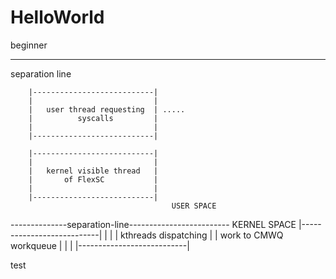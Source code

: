 # HelloWorld
beginner

------------------------------------

separation line

        |---------------------------|
        |                           |
        |   user thread requesting  | .....
        |          syscalls         |
        |                           |
        |---------------------------|

        |---------------------------|
        |                           |
        |   kernel visible thread   |
        |       of FlexSC           |
        |                           |
        |---------------------------|
                                        USER SPACE
--------------separation-line-------------------------
                                       KERNEL SPACE
        |---------------------------|
        |                           |
        |   kthreads dispatching    |
        |  work to CMWQ workqueue   |
        |                           |
        |---------------------------|
       
test
